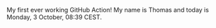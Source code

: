 My first ever working GitHub Action!
My name is Thomas and today is Monday, 3 October, 08:39 CEST. 
